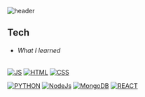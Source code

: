 ![header](https://capsule-render.vercel.app/api?type=wave&color=auto&height=300&section=header&text=수영%20&fontSize=70)

## Tech
* ###### What I learned
[![JS](https://img.shields.io/badge/JavaScript-F7DF1E?style=flat-square&logo=JavaScript&logoColor=black)](github.com/kimdlzp/TODO-List) [![HTML](https://img.shields.io/badge/Html-E34F26?style=flat-square&logo=Html5&logoColor=white)](github.com/kimdlzp/TODO-List) [![CSS](https://img.shields.io/badge/CSS-1572B6?style=flat-square&logo=CSS3&logoColor=white)](github.com/kimdlzp/TODO-List)

[![PYTHON](https://img.shields.io/badge/Python-1572B6?style=flat-square&logo=Python&logoColor=white)](github.com/kimdlzp/TODO-List) [![NodeJs](https://img.shields.io/badge/Node.js-339933?style=flat-square&logo=Python&logoColor=white)](github.com/kimdlzp/TODO-List) [![MongoDB](https://img.shields.io/badge/MongoDB-47A248?style=flat-square&logo=MongoDB&logoColor=white)](github.com/kimdlzp/TODO-List) [![REACT](https://img.shields.io/badge/React-61DAFB?style=flat-square&logo=React&logoColor=white)](github.com/kimdlzp/TODO-List) 




